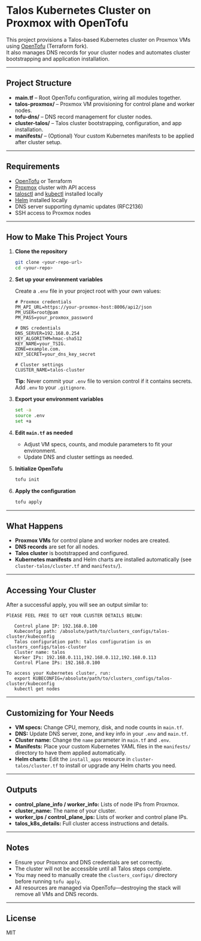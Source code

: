 # Talos Kubernetes Cluster on Proxmox with OpenTofu

This project provisions a Talos-based Kubernetes cluster on Proxmox VMs using [OpenTofu](https://opentofu.org/) (Terraform fork).  
It also manages DNS records for your cluster nodes and automates cluster bootstrapping and application installation.

---

## Project Structure

- **main.tf** – Root OpenTofu configuration, wiring all modules together.
- **talos-proxmox/** – Proxmox VM provisioning for control plane and worker nodes.
- **tofu-dns/** – DNS record management for cluster nodes.
- **cluster-talos/** – Talos cluster bootstrapping, configuration, and app installation.
- **manifests/** – (Optional) Your custom Kubernetes manifests to be applied after cluster setup.

---

## Requirements

- [OpenTofu](https://opentofu.org/) or Terraform
- [Proxmox](https://www.proxmox.com/) cluster with API access
- [talosctl](https://www.talos.dev/docs/latest/introduction/what-is-talos/) and [kubectl](https://kubernetes.io/docs/tasks/tools/) installed locally
- [Helm](https://helm.sh/) installed locally
- DNS server supporting dynamic updates (RFC2136)
- SSH access to Proxmox nodes

---

## How to Make This Project Yours

1. **Clone the repository**

   ```sh
   git clone <your-repo-url>
   cd <your-repo>
   ```

2. **Set up your environment variables**

   Create a `.env` file in your project root with your own values:

   ```env
   # Proxmox credentials
   PM_API_URL=https://your-proxmox-host:8006/api2/json
   PM_USER=root@pam
   PM_PASS=your_proxmox_password

   # DNS credentials
   DNS_SERVER=192.168.0.254
   KEY_ALGORITHM=hmac-sha512
   KEY_NAME=your_TSIG. 
   ZONE=example.com.
   KEY_SECRET=your_dns_key_secret

   # Cluster settings
   CLUSTER_NAME=talos-cluster
   ```

   **Tip:** Never commit your `.env` file to version control if it contains secrets. Add `.env` to your `.gitignore`.

3. **Export your environment variables**

   ```sh
   set -a
   source .env
   set +a
   ```

4. **Edit `main.tf` as needed**

   - Adjust VM specs, counts, and module parameters to fit your environment.
   - Update DNS and cluster settings as needed.

5. **Initialize OpenTofu**

   ```sh
   tofu init
   ```

6. **Apply the configuration**

   ```sh
   tofu apply
   ```

---

## What Happens

- **Proxmox VMs** for control plane and worker nodes are created.
- **DNS records** are set for all nodes.
- **Talos cluster** is bootstrapped and configured.
- **Kubernetes manifests** and Helm charts are installed automatically (see `cluster-talos/cluster.tf` and `manifests/`).

---

## Accessing Your Cluster

After a successful apply, you will see an output similar to:

```
PlEASE FEEL FREE TO GET YOUR CLUSTER DETAILS BELOW:

   Control plane IP: 192.168.0.100
   Kubeconfig path: /absolute/path/to/clusters_configs/talos-cluster/kubeconfig
   Talos configuration path: talos configuration is on clusters_configs/talos-cluster
   Cluster name: talos
   Worker IPs: 192.168.0.111,192.168.0.112,192.168.0.113
   Control Plane IPs: 192.168.0.100

To access your Kubernetes cluster, run:
   export KUBECONFIG=/absolute/path/to/clusters_configs/talos-cluster/kubeconfig
   kubectl get nodes
```

---

## Customizing for Your Needs

- **VM specs:** Change CPU, memory, disk, and node counts in `main.tf`.
- **DNS:** Update DNS server, zone, and key info in your `.env` and `main.tf`.
- **Cluster name:** Change the `name` parameter in `main.tf` and `.env`.
- **Manifests:** Place your custom Kubernetes YAML files in the `manifests/` directory to have them applied automatically.
- **Helm charts:** Edit the `install_apps` resource in `cluster-talos/cluster.tf` to install or upgrade any Helm charts you need.

---

## Outputs

- **control_plane_info / worker_info:** Lists of node IPs from Proxmox.
- **cluster_name:** The name of your cluster.
- **worker_ips / control_plane_ips:** Lists of worker and control plane IPs.
- **talos_k8s_details:** Full cluster access instructions and details.

---

## Notes

- Ensure your Proxmox and DNS credentials are set correctly.
- The cluster will not be accessible until all Talos steps complete.
- You may need to manually create the `clusters_configs/` directory before running `tofu apply`.
- All resources are managed via OpenTofu—destroying the stack will remove all VMs and DNS records.

---

## License

MIT